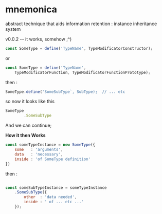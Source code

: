 # mnemonica
abstract technique that aids information retention : instance inheritance system

v0.0.2 -- it works, somehow 
;^)

```js
const SomeType = define('TypeName', TypeModificatorConstructor);
```

or

```js
const SomeType = define('TypeName',
	TypeModificatorFunction, TypeModificatorFunctionPrototype);
```

then :

```js
SomeType.define('SomeSubType`, SubType);  // ... etc
```

so now it looks like this

```js
SomeType
		.SomeSubType
```

And we can continue;

**How it then Works**

```js
const someTypeInstance = new SomeType({
	some   : 'arguments',
	data   : 'necessary',
	inside : 'of SomeType definition'
})
```

then :

```js

const someSubTypeInstance = someTypeInstance
	.SomeSubType({
		other  : 'data needed',
		inside : ' of ... etc ...'
	});

```